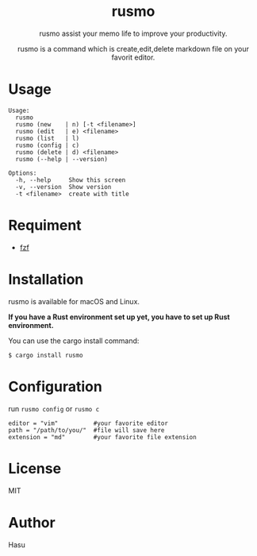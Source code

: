<div align="center">
<h1>rusmo</h1>
rusmo assist your memo life to improve your productivity.


rusmo is a command which is create,edit,delete markdown file on your favorit editor.
</div>

# Usage
```
Usage:
  rusmo
  rusmo (new    | n) [-t <filename>]
  rusmo (edit   | e) <filename>
  rusmo (list   | l)
  rusmo (config | c)
  rusmo (delete | d) <filename>
  rusmo (--help | --version)

Options:
  -h, --help     Show this screen
  -v, --version  Show version
  -t <filename>  create with title

  ``````

# Requiment
- [fzf](https://github.com/junegunn/fzf)

# Installation
rusmo is available for macOS and Linux.

**If you have a Rust environment set up yet, you have to set up Rust environment.**

You can use the cargo install command:

`$ cargo install rusmo`

# Configuration
run `rusmo config` or `rusmo c`

``````
editor = "vim"          #your favorite editor
path = "/path/to/you/"  #file will save here
extension = "md"        #your favorite file extension

``````
# License
MIT
# Author
Hasu

